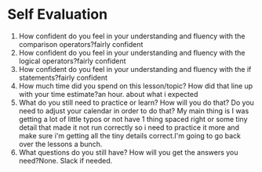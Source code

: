 # Self Evaluation

1. How confident do you feel in your understanding and fluency with the comparison operators?fairly confident
1. How confident do you feel in your understanding and fluency with the logical operators?fairly confident
1. How confident do you feel in your understanding and fluency with the if statements?fairly confident
1. How much time did you spend on this lesson/topic? How did that line up with your time estimate?an hour. about what i expected
1. What do you still need to practice or learn? How will you do that? Do you need to adjust your calendar in order to do that? My main thing is I was getting a lot of little typos or not have 1 thing spaced right or some tiny detail that made it not run correctly so i need to practice it more and make sure i'm getting all the tiny details correct.I'm going to go back over the lessons a bunch.
1. What questions do you still have? How will you get the answers you need?None. Slack if needed.
